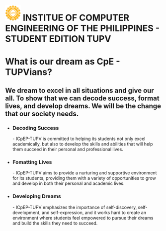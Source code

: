 <h1><img style="width: 50px" src="assets/img/favicon.png"> INSTITUE OF COMPUTER ENGINEERING OF THE PHILIPPINES - STUDENT EDITION TUPV</h1>


<h1>What is our dream as CpE - TUPVians?
<h2>We dream to excel in all situations and give our all. To show that we can decode success, format lives, and develop dreams. We will be the change that our society needs.</h2>
</h1>
  
<ul>
  <li>
    <h3>Decoding Success</h3>
    - ICpEP-TUPV is committed to helping its students not only excel academically, but also to develop the skills and abilities that will help them succeed in their personal and professional lives.
  </li>
  <li>
    <h3>Fomatting Lives</h3>
    - ICpEP-TUPV aims to provide a nurturing and supportive environment for its students, providing them with a variety of opportunities to grow and develop in both their personal and academic lives.
  </li>
  <li>
    <h3>Developing Dreams</h3>
    - ICpEP-TUPV emphasizes the importance of self-discovery, self-development, and self-expression, and it works hard to create an environment where students feel empowered to pursue their dreams and build the skills they need to succeed.
  </li>
</ul>
